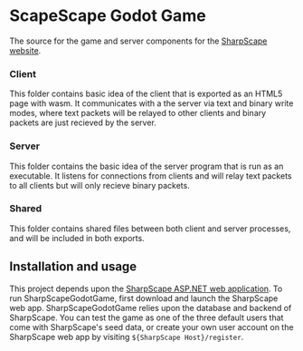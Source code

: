 # ScapeScape Godot Game
The source for the game and server components for the [SharpScape website](https://github.com/cptchuckles/SharpScape).

### Client
This folder contains basic idea of the client that is exported as an HTML5 page with wasm. It communicates with a the server via text and binary write modes, where text packets will be relayed to other clients and binary packets are just recieved by the server.

### Server
This folder contains the basic idea of the server program that is run as an executable. It listens for connections from clients and will relay text packets to all clients but will only recieve binary packets.

### Shared
This folder contains shared files between both client and server processes, and will be included in both exports.

## Installation and usage
This project depends upon the [SharpScape ASP.NET web application](https://github.com/cptchuckles/SharpScape).  To run SharpScapeGodotGame, first download and launch the SharpScape web app.  SharpScapeGodotGame relies upon the database and backend of SharpScape.  You can test the game as one of the three default users that come with SharpScape's seed data, or create your own user account on the SharpScape web app by visiting `${SharpScape Host}/register`.
